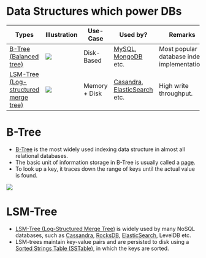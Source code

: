 # Data Structures which power DBs

| Types                                                                                           | Illustration                                                                            | Use-Case      | Used by?                                                                                                    | Remarks                                     |
|-------------------------------------------------------------------------------------------------|-----------------------------------------------------------------------------------------|---------------|-------------------------------------------------------------------------------------------------------------|---------------------------------------------|
| [B-Tree (Balanced tree)](https://www.geeksforgeeks.org/introduction-of-b-tree-2/)               | ![](https://media.geeksforgeeks.org/wp-content/uploads/20200507002619/output256.png)    | Disk-Based    | [MySQL](../Readme.md), [MongoDB](../NoSQL-Databases/MongoDB/Readme.md) etc.                                       | Most popular database index implementation. |
| [LSM-Tree (Log-structured merge tree)](https://en.wikipedia.org/wiki/Log-structured_merge-tree) | ![](https://yetanotherdevblog.com/content/images/2020/06/output-onlinepngtools--7-.png) | Memory + Disk | [Casandra](../NoSQL-Databases/ApacheCasandra.md), [ElasticSearch](../Search-Indexes/ElasticSearch/Readme.md) etc. | High write throughput.                      |

# B-Tree
- [B-Tree](https://www.geeksforgeeks.org/introduction-of-b-tree-2/) is the most widely used indexing data structure in almost all relational databases.
- The basic unit of information storage in B-Tree is usually called a [page](https://stackoverflow.com/questions/2502551/what-is-a-b-tree-page). 
- To look up a key, it traces down the range of keys until the actual value is found.

![](https://media.geeksforgeeks.org/wp-content/uploads/20200507002619/output256.png)

# LSM-Tree
- [LSM-Tree (Log-Structured Merge Tree)](https://en.wikipedia.org/wiki/Log-structured_merge-tree) is widely used by many NoSQL databases, such as [Cassandra](../NoSQL-Databases/ApacheCasandra.md), [RocksDB](../NoSQL-Databases/RocksDB.md), [ElasticSearch](../Search-Indexes/ElasticSearch/Readme.md), LevelDB etc.
- LSM-trees maintain key-value pairs and are persisted to disk using a [Sorted Strings Table (SSTable)](https://www.geeksforgeeks.org/sstable-in-apache-cassandra/), in which the keys are sorted.
